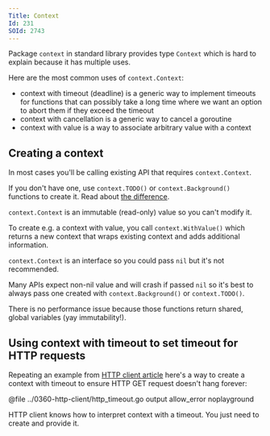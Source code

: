 ```yaml
---
Title: Context
Id: 231
SOId: 2743
---
```


Package `context` in standard library provides type `Context` which is hard to explain because it has multiple uses.

Here are the most common uses of `context.Context`:

* context with timeout (deadline) is a generic way to implement timeouts for functions that can possibly take a long time where we want an option to abort them if they exceed the timeout
* context with cancellation is a generic way to cancel a goroutine
* context with value is a way to associate arbitrary value with a context

## Creating a context

In most cases you'll be calling existing API that requires `context.Context`.

If you don't have one, use `context.TODO()` or `context.Background()` functions to create it. Read about [the difference](235).

`context.Context` is an immutable (read-only) value so you can't modify it.

To create e.g. a context with value, you call `context.WithValue()` which returns a new context that wraps existing context and adds additional information.

`context.Context` is an interface so you could pass `nil` but it's not recommended.

Many APIs expect non-nil value and will crash if passed `nil` so it's best to always pass one created with `context.Background()` or `context.TODO()`.

There is no performance issue because those functions return shared, global variables (yay immutability!).

## Using context with timeout to set timeout for HTTP requests

Repeating an example from [HTTP client article](202) here's a way to create a context with timeout to ensure HTTP GET request doesn't hang forever:

@file ../0360-http-client/http_timeout.go output allow_error noplayground

HTTP client knows how to interpret context with a timeout. You just need to create and provide it.
